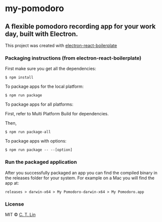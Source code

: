 # my-pomodoro
## A flexible pomodoro recording app for your work day, built with Electron.

This project was created with [electron-react-boilerplate](https://github.com/chentsulin/electron-react-boilerplate)

### Packaging instructions (from electron-react-boilerplate)

First make sure you get all the dependencies:

```
$ npm install
```

To package apps for the local platform:

```
$ npm run package
```

To package apps for all platforms:

First, refer to Multi Platform Build for dependencies.

Then,

```
$ npm run package-all
```

To package apps with options:

```
$ npm run package -- --[option]
```

### Run the packaged application

After you successfully packaged an app you can find the compiled binary in the releases folder for your system. For example on a Mac you will find the app at:

```
releases > darwin-x64 > My Pomodoro-darwin-x64 > My Pomodoro.app
```

### License
MIT © [C. T. Lin](https://github.com/chentsulin)
